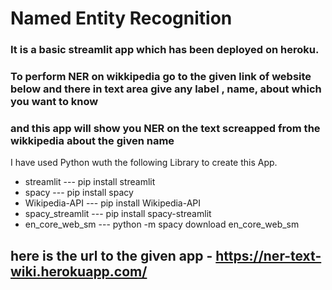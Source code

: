# Named Entity Recognition

### It is a basic streamlit app which has been deployed on heroku. 
### To perform NER on wikkipedia go to the given link of website below and there in text area give any label , name, about which you want to know 
### and this app will show you NER on the text screapped from the wikkipedia about the given name

I have used Python wuth the following Library to create this App.

* streamlit --- pip install streamlit
* spacy --- pip install spacy
* Wikipedia-API --- pip install Wikipedia-API
* spacy_streamlit --- pip install spacy-streamlit
* en_core_web_sm --- python -m spacy download en_core_web_sm

## here is the url to the given app - https://ner-text-wiki.herokuapp.com/
